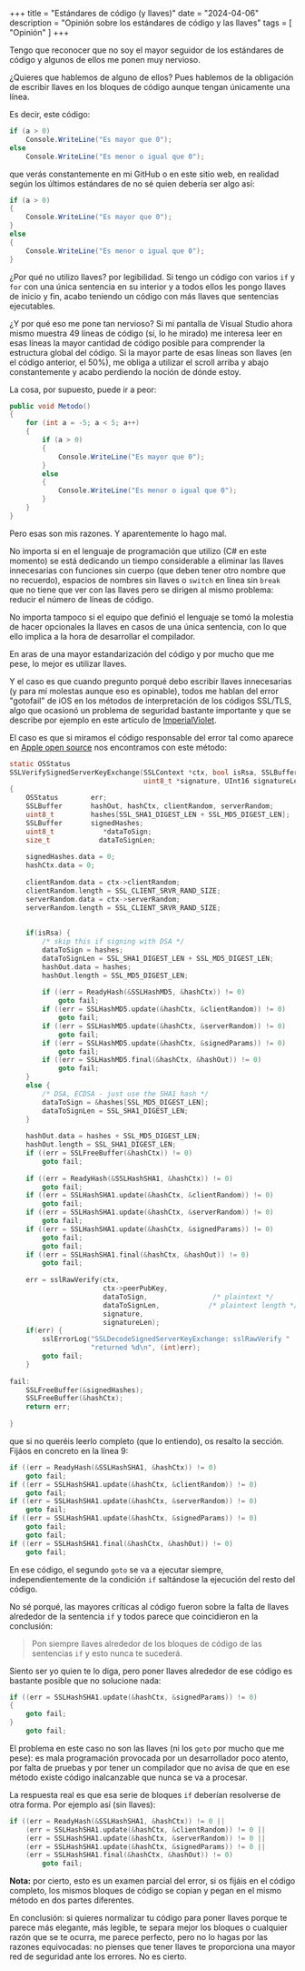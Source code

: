 ﻿+++
title = "Estándares de código (y llaves)"
date = "2024-04-06"
description = "Opinión sobre los estándares de código y las llaves"
tags = [ "Opinión" ]
+++

Tengo que reconocer que no soy el mayor seguidor de los estándares de código y algunos de ellos me ponen muy nervioso. 

¿Quieres que hablemos de alguno de ellos? Pues hablemos de la obligación de escribir llaves en los bloques de código aunque tengan únicamente una línea. 

Es decir, este código:

```csharp
if (a > 0)
	Console.WriteLine("Es mayor que 0");
else
	Console.WriteLine("Es menor o igual que 0");
```

que verás constantemente en mi GitHub o en este sitio web, en realidad según los últimos estándares de no sé quien debería ser algo así:

```csharp
if (a > 0)
{
	Console.WriteLine("Es mayor que 0");
}
else
{
	Console.WriteLine("Es menor o igual que 0");
}
```

¿Por qué no utilizo llaves? por legibilidad. Si tengo un código con varios `if` y `for` con una única sentencia en su interior y a todos ellos les pongo
llaves de inicio y fin, acabo teniendo un código con más llaves que sentencias ejecutables. 

¿Y por qué eso me pone tan nervioso? Si mi pantalla de Visual Studio ahora mismo muestra 49 líneas de código (sí, lo he mirado) me interesa leer en esas líneas
la mayor cantidad de código posible para comprender la estructura global del código. Si la mayor parte de esas líneas son llaves (en el código anterior, el 50%), 
me obliga a utilizar el scroll arriba y abajo constantemente y acabo perdiendo la noción de dónde estoy.

La cosa, por supuesto, puede ir a peor:

```csharp
public void Metodo()
{
	for (int a = -5; a < 5; a++)
	{
		if (a > 0)
		{
			Console.WriteLine("Es mayor que 0");
		}
		else
		{
			Console.WriteLine("Es menor o igual que 0");
		}
	}
}
```

Pero esas son mis razones. Y aparentemente lo hago mal. 

No importa si en el lenguaje de programación que utilizo (C# en este momento) se está dedicando un tiempo
considerable a eliminar las llaves innecesarias con funciones sin cuerpo (que deben tener otro nombre que no recuerdo), espacios de nombres sin llaves o
`switch` en línea sin `break` que no tiene que ver con las llaves pero se dirigen al mismo problema: reducir el número de líneas de código.

No importa tampoco si el equipo que definió el lenguaje se tomó la molestia de hacer opcionales la llaves en casos de una única sentencia, con lo que ello implica 
a la hora de desarrollar el compilador. 

En aras de una mayor estandarización del código y por mucho que me pese, lo mejor es utilizar llaves.

Y el caso es que cuando pregunto porqué debo escribir llaves innecesarias (y para mí molestas aunque eso es opinable), todos me hablan del error "gotofail" de iOS 
en los métodos de interpretación de los códigos SSL/TLS, algo que ocasionó un problema de seguridad bastante importante y que se describe por ejemplo
en este artículo de [ImperialViolet](https://www.imperialviolet.org/2014/02/22/applebug.html).

El caso es que si miramos el código responsable del error tal como aparece en 
[Apple open source](http://opensource.apple.com/source/Security/Security-55471/libsecurity_ssl/lib/sslKeyExchange.c) nos encontramos con este método:

```c
static OSStatus
SSLVerifySignedServerKeyExchange(SSLContext *ctx, bool isRsa, SSLBuffer signedParams,
                                 uint8_t *signature, UInt16 signatureLen)
{
    OSStatus        err;
    SSLBuffer       hashOut, hashCtx, clientRandom, serverRandom;
    uint8_t         hashes[SSL_SHA1_DIGEST_LEN + SSL_MD5_DIGEST_LEN];
    SSLBuffer       signedHashes;
    uint8_t            *dataToSign;
    size_t            dataToSignLen;
 
    signedHashes.data = 0;
    hashCtx.data = 0;
 
    clientRandom.data = ctx->clientRandom;
    clientRandom.length = SSL_CLIENT_SRVR_RAND_SIZE;
    serverRandom.data = ctx->serverRandom;
    serverRandom.length = SSL_CLIENT_SRVR_RAND_SIZE;
 
 
    if(isRsa) {
        /* skip this if signing with DSA */
        dataToSign = hashes;
        dataToSignLen = SSL_SHA1_DIGEST_LEN + SSL_MD5_DIGEST_LEN;
        hashOut.data = hashes;
        hashOut.length = SSL_MD5_DIGEST_LEN;
 
        if ((err = ReadyHash(&SSLHashMD5, &hashCtx)) != 0)
            goto fail;
        if ((err = SSLHashMD5.update(&hashCtx, &clientRandom)) != 0)
            goto fail;
        if ((err = SSLHashMD5.update(&hashCtx, &serverRandom)) != 0)
            goto fail;
        if ((err = SSLHashMD5.update(&hashCtx, &signedParams)) != 0)
            goto fail;
        if ((err = SSLHashMD5.final(&hashCtx, &hashOut)) != 0)
            goto fail;
    }
    else {
        /* DSA, ECDSA - just use the SHA1 hash */
        dataToSign = &hashes[SSL_MD5_DIGEST_LEN];
        dataToSignLen = SSL_SHA1_DIGEST_LEN;
    }
 
    hashOut.data = hashes + SSL_MD5_DIGEST_LEN;
    hashOut.length = SSL_SHA1_DIGEST_LEN;
    if ((err = SSLFreeBuffer(&hashCtx)) != 0)
        goto fail;
 
    if ((err = ReadyHash(&SSLHashSHA1, &hashCtx)) != 0)
        goto fail;
    if ((err = SSLHashSHA1.update(&hashCtx, &clientRandom)) != 0)
        goto fail;
    if ((err = SSLHashSHA1.update(&hashCtx, &serverRandom)) != 0)
        goto fail;
    if ((err = SSLHashSHA1.update(&hashCtx, &signedParams)) != 0)
        goto fail;
        goto fail;
    if ((err = SSLHashSHA1.final(&hashCtx, &hashOut)) != 0)
        goto fail;
 
    err = sslRawVerify(ctx,
                       ctx->peerPubKey,
                       dataToSign,                /* plaintext */
                       dataToSignLen,            /* plaintext length */
                       signature,
                       signatureLen);
    if(err) {
        sslErrorLog("SSLDecodeSignedServerKeyExchange: sslRawVerify "
                    "returned %d\n", (int)err);
        goto fail;
    }
 
fail:
    SSLFreeBuffer(&signedHashes);
    SSLFreeBuffer(&hashCtx);
    return err;
 
}
```

que si no queréis leerlo completo (que lo entiendo), os resalto la sección. Fijáos en concreto en la línea 9:

```c
if ((err = ReadyHash(&SSLHashSHA1, &hashCtx)) != 0)
    goto fail;
if ((err = SSLHashSHA1.update(&hashCtx, &clientRandom)) != 0)
    goto fail;
if ((err = SSLHashSHA1.update(&hashCtx, &serverRandom)) != 0)
    goto fail;
if ((err = SSLHashSHA1.update(&hashCtx, &signedParams)) != 0)
    goto fail;
    goto fail;
if ((err = SSLHashSHA1.final(&hashCtx, &hashOut)) != 0)
    goto fail;
```

En ese código, el segundo `goto` se va a ejecutar siempre, independientemente de la condición `if` saltándose la ejecución del resto del código.

No sé porqué, las mayores críticas al código fueron sobre la falta de llaves alrededor de la sentencia `if` y todos parece que coincidieron en la conclusión:

> Pon siempre llaves alrededor de los bloques de código de las sentencias `if` y esto nunca te sucederá.

Siento ser yo quien te lo diga, pero poner llaves alrededor de ese código es bastante posible que no solucione nada:

```c
if ((err = SSLHashSHA1.update(&hashCtx, &signedParams)) != 0)
{
    goto fail;
}
    goto fail;
```

El problema en este caso no son las llaves (ni los `goto` por mucho que me pese): es mala programación provocada por un desarrollador poco atento,
por falta de pruebas y por tener un compilador que no avisa de que en ese método existe código inalcanzable que nunca se va a procesar.

La respuesta real es que esa serie de bloques `if` deberían resolverse de otra forma. Por ejemplo así (sin llaves):

```c
if ((err = ReadyHash(&SSLHashSHA1, &hashCtx)) != 0 ||
	(err = SSLHashSHA1.update(&hashCtx, &clientRandom)) != 0 ||
	(err = SSLHashSHA1.update(&hashCtx, &serverRandom)) != 0 ||
	(err = SSLHashSHA1.update(&hashCtx, &signedParams)) != 0 ||
	(err = SSLHashSHA1.final(&hashCtx, &hashOut)) != 0)
    	goto fail;
```

**Nota:** por cierto, esto es un examen parcial del error, si os fijáis en el código completo, los mismos bloques de código se copian y pegan
en el mismo método en dos partes diferentes.

En conclusión: si quieres normalizar tu código para poner llaves porque te parece más elegante, más legible, te separa mejor los bloques o cualquier razón
que se te ocurra, me parece perfecto, pero no lo hagas por las razones equivocadas: no pienses que tener llaves te proporciona una mayor red de seguridad
ante los errores. No es cierto.